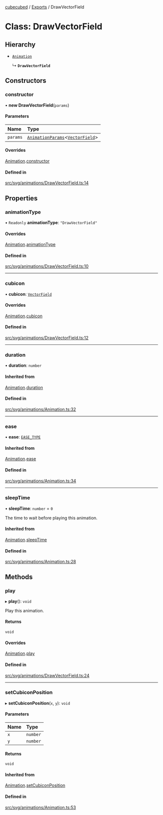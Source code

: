 [cubecubed](/reference/README.md) / [Exports](/reference/modules.md) / DrawVectorField

# Class: DrawVectorField

## Hierarchy

- [`Animation`](/reference/classes/Animation.md)

  ↳ **`DrawVectorField`**

## Constructors

### constructor

• **new DrawVectorField**(`params`)

#### Parameters

| Name | Type |
| :------ | :------ |
| `params` | [`AnimationParams`](/reference/interfaces/AnimationParams.md)<[`VectorField`](/reference/classes/VectorField.md)\> |

#### Overrides

[Animation](/reference/classes/Animation.md).[constructor](/reference/classes/Animation.md#constructor)

#### Defined in

[src/svg/animations/DrawVectorField.ts:14](https://github.com/imaphatduc/cubecubed/blob/0bd348a/src/svg/animations/DrawVectorField.ts#L14)

## Properties

### animationType

• `Readonly` **animationType**: ``"DrawVectorField"``

#### Overrides

[Animation](/reference/classes/Animation.md).[animationType](/reference/classes/Animation.md#animationtype)

#### Defined in

[src/svg/animations/DrawVectorField.ts:10](https://github.com/imaphatduc/cubecubed/blob/0bd348a/src/svg/animations/DrawVectorField.ts#L10)

___

### cubicon

• **cubicon**: [`VectorField`](/reference/classes/VectorField.md)

#### Overrides

[Animation](/reference/classes/Animation.md).[cubicon](/reference/classes/Animation.md#cubicon)

#### Defined in

[src/svg/animations/DrawVectorField.ts:12](https://github.com/imaphatduc/cubecubed/blob/0bd348a/src/svg/animations/DrawVectorField.ts#L12)

___

### duration

• **duration**: `number`

#### Inherited from

[Animation](/reference/classes/Animation.md).[duration](/reference/classes/Animation.md#duration)

#### Defined in

[src/svg/animations/Animation.ts:32](https://github.com/imaphatduc/cubecubed/blob/0bd348a/src/svg/animations/Animation.ts#L32)

___

### ease

• **ease**: [`EASE_TYPE`](/reference/types/EASE_TYPE.md)

#### Inherited from

[Animation](/reference/classes/Animation.md).[ease](/reference/classes/Animation.md#ease)

#### Defined in

[src/svg/animations/Animation.ts:34](https://github.com/imaphatduc/cubecubed/blob/0bd348a/src/svg/animations/Animation.ts#L34)

___

### sleepTime

• **sleepTime**: `number` = `0`

The time to wait before playing this animation.

#### Inherited from

[Animation](/reference/classes/Animation.md).[sleepTime](/reference/classes/Animation.md#sleeptime)

#### Defined in

[src/svg/animations/Animation.ts:28](https://github.com/imaphatduc/cubecubed/blob/0bd348a/src/svg/animations/Animation.ts#L28)

## Methods

### play

▸ **play**(): `void`

Play this animation.

#### Returns

`void`

#### Overrides

[Animation](/reference/classes/Animation.md).[play](/reference/classes/Animation.md#play)

#### Defined in

[src/svg/animations/DrawVectorField.ts:24](https://github.com/imaphatduc/cubecubed/blob/0bd348a/src/svg/animations/DrawVectorField.ts#L24)

___

### setCubiconPosition

▸ **setCubiconPosition**(`x`, `y`): `void`

#### Parameters

| Name | Type |
| :------ | :------ |
| `x` | `number` |
| `y` | `number` |

#### Returns

`void`

#### Inherited from

[Animation](/reference/classes/Animation.md).[setCubiconPosition](/reference/classes/Animation.md#setcubiconposition)

#### Defined in

[src/svg/animations/Animation.ts:53](https://github.com/imaphatduc/cubecubed/blob/0bd348a/src/svg/animations/Animation.ts#L53)
